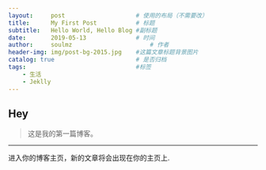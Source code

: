 ```yaml
---
layout:     post   				    # 使用的布局（不需要改）
title:      My First Post 			# 标题 
subtitle:   Hello World, Hello Blog #副标题
date:       2019-05-13 				# 时间
author:     soulmz 						# 作者
header-img: img/post-bg-2015.jpg 	#这篇文章标题背景图片
catalog: true 						# 是否归档
tags:								#标签
    - 生活
    - Jeklly
---
```


## Hey

>这是我的第一篇博客。


---
进入你的博客主页，新的文章将会出现在你的主页上.